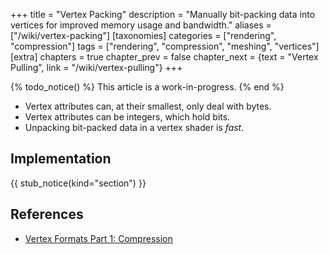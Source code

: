+++
title = "Vertex Packing"
description = "Manually bit-packing data into vertices for improved memory usage and bandwidth."
aliases = ["/wiki/vertex-packing"]
[taxonomies]
categories = ["rendering", "compression"]
tags = ["rendering", "compression", "meshing", "vertices"]
[extra]
chapters = true
chapter_prev = false
chapter_next = {text = "Vertex Pulling", link = "/wiki/vertex-pulling"}
+++

{% todo_notice() %} This article is a work-in-progress. {% end %}

- Vertex attributes can, at their smallest, only deal with bytes.
- Vertex attributes can be integers, which hold bits.
- Unpacking bit-packed data in a vertex shader is *fast*.

## Implementation

{{ stub_notice(kind="section") }}

## References

- [Vertex Formats Part 1: Compression](https://www.yosoygames.com.ar/wp/2018/03/vertex-formats-part-1-compression/)
